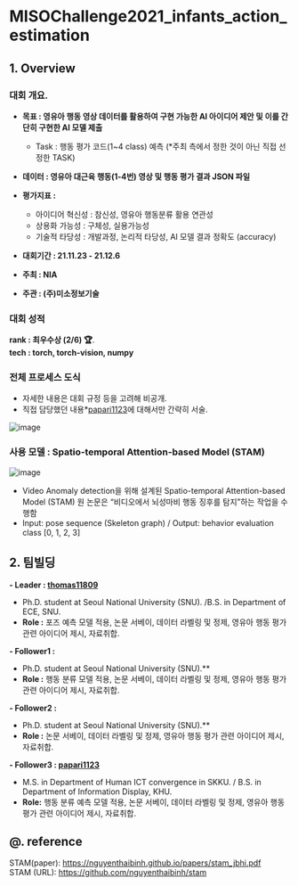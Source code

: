 # MISOChallenge2021_infants_action_estimation

## 1. Overview
### 대회 개요.

- **목표 : 영유아 행동 영상 데이터를 활용하여 구현 가능한 AI 아이디어 제안 및 이를 간단히 구현한 AI 모델 제출**
  - Task : 행동 평가 코드(1~4 class) 예측 (*주최 측에서 정한 것이 아닌 직접 선정한 TASK)

- **데이터 : 영유아 대근육 행동(1-4번) 영상 및 행동 평가 결과 JSON 파일**
- **평가지표 :**
  - 아이디어 혁신성 : 참신성, 영유아 행동분류 활용 연관성
  - 상용화 가능성 : 구체성, 실용가능성
  - 기술적 타당성 : 개발과정, 논리적 타당성, AI 모델 결과 정확도 (accuracy)
- **대회기간 : 21.11.23 - 21.12.6**
- **주최 : NIA** 
- **주관 : (주)미소정보기술**
### 대회 성적
**rank : 최우수상 (2/6) 🏆️**.   
**tech : torch, torch-vision, numpy**


### 전체 프로세스 도식
-  자세한 내용은 대회 규정 등을 고려해 비공개.
-  직접 담당했던 내용*[papari1123](https://github.com/papari1123)에 대해서만 간략히 서술.
   

![image](https://user-images.githubusercontent.com/33012030/171026704-62b6fc29-3233-401b-b5e0-47a4602c2e69.png)



### 사용 모델 : Spatio-temporal Attention-based Model (STAM)
![image](https://user-images.githubusercontent.com/33012030/171026118-fb8a6efc-afe8-4949-b257-1ed99294afa4.png)


- Video Anomaly detection을 위해 설계된 Spatio-temporal Attention-based Model (STAM)
원 논문은 “비디오에서 뇌성마비 행동 징후를 탐지”하는 작업을 수행함
- Input: pose sequence (Skeleton graph) / Output: behavior evaluation class [0, 1, 2, 3]

## 2. 팀빌딩
**- Leader : [thomas11809](https://github.com/thomas11809)**     
  - Ph.D. student at Seoul National University (SNU). /B.S. in Department of ECE, SNU.      
  - **Role :** 포즈 예측 모델 적용, 논문 서베이, 데이터 라벨링 및 정제, 영유아 행동 평가 관련 아이디어 제시, 자료취합. 
 
**- Follower1 :**   
  - Ph.D. student at Seoul National University (SNU).** 
  - **Role :** 행동 분류 모델 적용, 논문 서베이, 데이터 라벨링 및 정제, 영유아 행동 평가 관련 아이디어 제시, 자료취합. 
   
**- Follower2 :**   
  - Ph.D. student at Seoul National University (SNU).**    
  - **Role :** 논문 서베이, 데이터 라벨링 및 정제, 영유아 행동 평가 관련 아이디어 제시, 자료취합. 

**- Follower3 : [papari1123](https://github.com/papari1123)**     
  - M.S. in Department of Human ICT convergence in SKKU. / B.S. in Department of Information Display, KHU.   
  - **Role:** 행동 분류 예측 모델 적용, 논문 서베이, 데이터 라벨링 및 정제, 영유아 행동 평가 관련 아이디어 제시, 자료취합. 



## @. reference
STAM(paper): https://nguyenthaibinh.github.io/papers/stam_jbhi.pdf     
STAM (URL): https://github.com/nguyenthaibinh/stam
